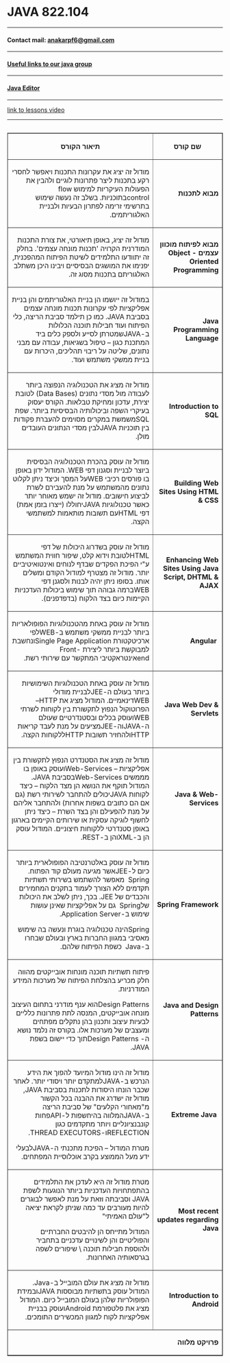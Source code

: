 

# JAVA 822.104
***
#### Contact mail: anakarpf6@gmail.com
***
<h4><a href="https://gist.github.com/AnnaKarpf/bdd64a84eb313a357b768e957d30f32a"> Useful links to our java group</a></h4>


***

<h4><a href="https://trinket.io/java">Java Editor<a></h4>
  
***
[link to lessons video](https://drive.google.com/open?id=1gQlgqDExwpU3gUUBu2OhPkHn8NId3rG6)
***
<div id="quicktabs_tabpage__5" class="quicktabs_tabpage">



<table align="right" border="1" cellpadding="0" cellspacing="1" dir="rtl" width="711">

<thead>

<tr class="even">

<th style="width:32.22%;">

**שם קורס**

</th>

<th style="width:67.44%;">

**תיאור הקורס**

</th>

</tr>

</thead>

<tbody>

<tr class="odd">

<td style="width:32.22%;">

**מבוא לתכנות**

</td>

<td style="width:67.44%;">

מודול זה יציג את עקרונות התכנות ויאפשר לחסרי רקע בתכנות ליצר פתרונות לוגיים ולהבין את הפעולות העיקריות למימוש <span dir="LTR">flow control</span>בתוכניות. בשלב זה נעשה שימוש בתרשימי זרימה לפתרון הבעיות ולבניית האלגוריתמים.

</td>

</tr>

<tr class="even">

<td style="width:32.22%;">

**מבוא לפיתוח מוכוון עצמים -** **<span dir="LTR"> Object Oriented Programming</span>**

</td>

<td style="width:67.44%;">

מודול זה יציג, באופן תיאורטי, את צורת התכנות המודרנית הקרויה 'תכנות מונחה עצמים'. בחלק זה יתוודעו התלמידים לשיטת הפיתוח המהפכנית, יפנימו את המושגים הבסיסיים ויבינו היכן משתלב האלגוריתם בתכנות מסוג זה.

</td>

</tr>

<tr class="odd">

<td style="width:32.22%;">

**Java Programming Language**

</td>

<td style="width:67.44%;">

במודול זה ייושמו הן בניית האלגוריתמים והן בניית אפליקציות לפי עקרונות תכנות מונחה עצמים בסביבת <span dir="LTR">JAVA</span>. כמו כן תילמד סביבת הריצה, כלי הפיתוח ועוד חבילות תוכנה הכלולות ב-<span dir="LTR">JAVA</span>שמטרתן לסייע ולספק כלים ביד המתכנת כגון – טיפול בשגיאות, עבודה עם מבני נתונים, שליטה על ריבוי תהליכים, היכרות עם בניית ממשקי משתמש ועוד.

</td>

</tr>

<tr class="even">

<td style="width:32.22%;">

**<span dir="LTR">Introduction to SQL</span>**

</td>

<td style="width:67.44%;">

מודול זה מציג את הטכנולוגיה הנפוצה ביותר לעבודה מול מסדי נתונים (<span dir="LTR">Data Bases</span>) לטובת יצירת, עדכון ומחיקת טבלאות. הקורס יעסוק בעיקרי השפה וביכולותיה הבסיסיות ביותר. שפת <span dir="LTR">SQL</span>משמשת במקרים מסוימים להעברת פקודות בין תוכניות <span dir="LTR">JAVA</span>לבין מסדי הנתונים העובדים מולן.

</td>

</tr>

<tr class="odd">

<td style="width:32.22%;">

**<span dir="LTR">Building Web Sites Using HTML & CSS</span>**

</td>

<td style="width:67.44%;">

מודול זה עוסק בהכרת הטכנולוגיה הבסיסית ביוצר לבניית וסגנון דפי <span dir="LTR">WEB</span>. המודול ידון באופן בו פורסים רכיבי <span dir="LTR">WEB</span>על המסך וכיצד ניתן לקלוט נתונים מהמשתמש על מנת להעבירם לשרת לביצוע חישובים. מודול זה ישמש מאוחר יותר כאשר טכנולוגיות <span dir="LTR">JAVA</span>יחוללו (ייצרו בזמן אמת) דפי <span dir="LTR">HTML</span>עם תשובות מותאמות למשתמשי הקצה.

</td>

</tr>

<tr class="even">

<td style="width:32.22%;">

**<span dir="LTR">Enhancing Web Sites Using Java Script, DHTML & AJAX</span>**

</td>

<td style="width:67.44%;">

מודול זה עוסק בשדרוג היכולות של דפי <span dir="LTR">HTML</span>לטובת וידוא קלט, שיפור חווית המשתמש ע"י הפיכת הפקדים שבדף לנוחים ואינטואיטיביים יותר. מודול זה מצטרף למודול הקודם ומשלים אותו. בסופו ניתן יהיה לבנות ולסגנן דפי <span dir="LTR">WEB</span>ברמה גבוהה תוך שימוש ביכולות העדכניות הקיימות כיום בצד הלקוח (בדפדפנים).

</td>

</tr>

<tr class="odd">

<td style="width:32.22%;">

**<span dir="LTR">Angular </span>**

</td>

<td style="width:67.44%;">

מודול זה עוסק באחת מהטכנולוגיות הפופולאריות ביותר לבניית ממשקי משתמש ב-<span dir="LTR">WEB</span>לפי ארכיטקטורת <span dir="LTR">Single Page Application</span>ונחשבת למבוקשת ביותר ליצירת <span dir="LTR">Front-end</span>אינטראקטיבי המתקשר עם שירותי רשת.

</td>

</tr>

<tr class="even">

<td style="width:32.22%;">

**<span dir="LTR">Java Web Dev & Servlets</span>**

</td>

<td style="width:67.44%;">

מודול זה עוסק באחת הטכנולוגיות השימושיות ביותר בעולם ה-<span dir="LTR">JEE</span>לבניית מודולי <span dir="LTR">WEB</span>דינאמיים. המודול מציג את <span dir="LTR">HTTP</span>– הפרוטוקול הנפוץ לתקשורת בין לקוחות לשרתי <span dir="LTR">WEB</span>ועוסק בכלים ובסטנדרטיים שעולם ה-<span dir="LTR">JAVA</span>וה-<span dir="LTR">JEE</span>מציעים על מנת לעבד קריאות <span dir="LTR">HTTP</span>ולהחזיר תשובות <span dir="LTR">HTTP</span>ללקוחות הקצה.

</td>

</tr>

<tr class="odd">

<td style="width:32.22%;">

**<span dir="LTR">Java & Web-Services</span>**

</td>

<td style="width:67.44%;">

מודול זה מציג את הסטנדרט הנפוץ לתקשורת בין אפליקציות – <span dir="LTR">Web-Services</span>ועוסק באופן בו מממשים <span dir="LTR">Web-Services</span>בסביבת <span dir="LTR">JAVA</span>. המודול תוקף את הנושא הן מצד הלקוח – כיצד לקוחות <span dir="LTR">JAVA</span>יכולים להתחבר לשירותי רשת (גם אם הם כתובים בשפות אחרות) ולהתחבר אליהם על מנת להפעילם והן בצד השרת – כיצד ניתן לחשוף לוגיקה עסקית או שירותים הקיימים בארגון באופן סטנדרטי ללקוחות חיצוניים. המודול עוסק הן ב-<span dir="LTR">XML</span>והן ב-<span dir="LTR">REST</span>.

</td>

</tr>

<tr class="even">

<td style="width:32.22%;">

**<span dir="LTR">Spring Framework</span>**

</td>

<td style="width:67.44%;">

מודול זה עוסק באלטרנטיבה הפופולארית ביותר כיום ל-<span dir="LTR">JEE</span>אשר מגיעה מעולם קוד הפתוח. <span dir="LTR">Spring</span>  מאפשר להשתמש בשירותי תשתיות תקדמים ללא הצורך לעמוד בתקנים המחמירים והכבדים של <span dir="LTR">JEE</span>. בכך, ניתן לשלב את היכולות של<span dir="LTR">Spring</span>  גם על אפליקציות שאינן עושות שימוש ב-<span dir="LTR">Application Server</span>.

<span dir="LTR">Spring</span>הינה טכנולוגיה בוגרת ונעשה בה שימוש מאסיבי במגוון החברות בארץ ובעולם שבחרו ב-<span dir="LTR">Java</span>  כשפת הפיתוח שלהם.

</td>

</tr>

<tr class="odd">

<td style="width:32.22%;">

**<span dir="LTR">Java and Design Patterns</span>**

</td>

<td style="width:67.44%;">

פיתוח תשתיות תוכנה מונחות אובייקטים מהווה חלק מכריע בהצלחת הפיתוח של מערכות המידע המודרניות.

<span dir="LTR">Design Patterns</span>הוא ענף מודרני בתחום העיצוב מונחה אובייקטים, המנסה לתת פתרונות כלליים לבעיות עיצוב ותכנון בהן נתקלים מפתחים ומעצבים של מערכות אלו. בקורס זה נלמד נושא ה- <span dir="LTR">Design Patterns</span>תוך כדי יישום בשפת <span dir="LTR">JAVA</span>.

</td>

</tr>

<tr class="even">

<td style="width:32.22%;">

**<span dir="LTR">Extreme Java </span>**

</td>

<td style="width:67.44%;">

מודול זה הינו מודול המיועד להפוך את הידע הנרכש ב-<span dir="LTR">JAVA</span>למתקדם יותר ויסודי יותר. לאחר שכבר הונחו היסודות לתכנות בסביבת <span dir="LTR">JAVA</span>, מודול זה ישדרג את ההבנה בכל הקשור מ"מאחורי הקלעים" של סביבת הריצה ב-<span dir="LTR">JAVA</span>המלווה בהיחשפות ל-<span dir="LTR">API</span>פחות קונבנציונליים ויותר מתקדמים כגון <span dir="LTR">REFLECTION</span>ו-<span dir="LTR">THREAD EXECUTORS</span>.

מטרת המודול – הפיכת מתכנתי ה-<span dir="LTR">JAVA</span>לבעלי ידע מעל הממוצע בקרב אוכלוסיית המפתחים.

</td>

</tr>

<tr class="odd">

<td style="width:32.22%;">

**<span dir="LTR">Most recent updates regarding Java</span>**

</td>

<td style="width:67.44%;">

מטרת מודול זה היא לעדכן את התלמידים בהתפתחויות העדכניות ביותר הנוגעות לשפת <span dir="LTR">JAVA</span> וסביבתה וזאת על מנת לאפשר לבוגרים להיות מעורבים עד כמה שניתן לקראת יציאה ל"עולם האמיתי"

המודול מתייחס הן להיבטים החברתיים והפוליטיים והן לשינויים עדכניים בתחביר ולהוספת חבילות תוכנה \ שיפורים לשפה בגרסאותיה האחרונות.

</td>

</tr>

<tr class="even">

<td style="width:32.22%;">

**<span dir="LTR">Introduction to Android</span>**

</td>

<td style="width:67.44%;">

מודול זה מציג את עולם המובייל ב-<span dir="LTR">Java</span>. המודול עוסק בתשתיות מבוססות <span dir="LTR">JAVA</span>ובמידת הפופולריות שלהן בעולם המובייל כיום. המודול מציג את פלטפורמת <span dir="LTR">Android</span>ועוסק בבניית אפליקציות לקוח למגוון המכשירים התומכים.

</td>

</tr>

<tr class="odd">

<td colspan="2" style="width:99.78%;">

**פרויקט מלווה**

</td>

</tr>

</tbody>

</table>

</div>

